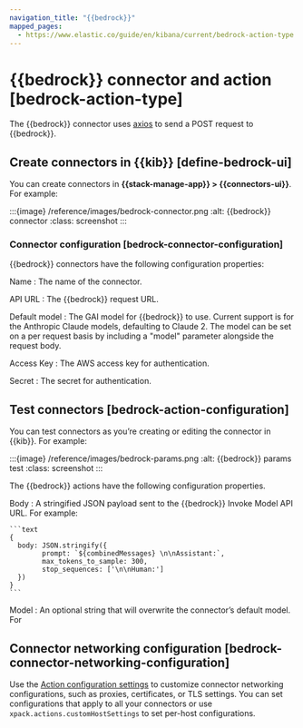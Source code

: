 ```yaml
---
navigation_title: "{{bedrock}}"
mapped_pages:
  - https://www.elastic.co/guide/en/kibana/current/bedrock-action-type.html
---
```


# {{bedrock}} connector and action [bedrock-action-type]


The {{bedrock}} connector uses [axios](https://github.com/axios/axios) to send a POST request to {{bedrock}}.


## Create connectors in {{kib}} [define-bedrock-ui]

You can create connectors in **{{stack-manage-app}} > {{connectors-ui}}**.  For example:

:::{image} /reference/images/bedrock-connector.png
:alt: {{bedrock}} connector
:class: screenshot
:::


### Connector configuration [bedrock-connector-configuration]

{{bedrock}} connectors have the following configuration properties:

Name
:   The name of the connector.

API URL
:   The {{bedrock}} request URL.

Default model
:   The GAI model for {{bedrock}} to use. Current support is for the Anthropic Claude models, defaulting to Claude 2. The model can be set on a per request basis by including a "model" parameter alongside the request body.

Access Key
:   The AWS access key for authentication.

Secret
:   The secret for authentication.


## Test connectors [bedrock-action-configuration]

You can test connectors as you’re creating or editing the connector in {{kib}}. For example:

:::{image} /reference/images/bedrock-params.png
:alt: {{bedrock}} params test
:class: screenshot
:::

The {{bedrock}} actions have the following configuration properties.

Body
:   A stringified JSON payload sent to the {{bedrock}} Invoke Model API URL. For example:

    ```text
    {
      body: JSON.stringify({
            prompt: `${combinedMessages} \n\nAssistant:`,
            max_tokens_to_sample: 300,
            stop_sequences: ['\n\nHuman:']
      })
    }
    ```


Model
:   An optional string that will overwrite the connector’s default model. For


## Connector networking configuration [bedrock-connector-networking-configuration]

Use the [Action configuration settings](/reference/configuration-reference/alerting-settings.md#action-settings) to customize connector networking configurations, such as proxies, certificates, or TLS settings. You can set configurations that apply to all your connectors or use `xpack.actions.customHostSettings` to set per-host configurations.

